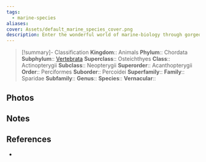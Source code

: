 ```yaml
---
tags:
  - marine-species
aliases: 
cover: Assets/default_marine_species_cover.png
description: Enter the wonderful world of marine-biology through gorgeous underwater pictures of marine animals. Sparidae is the family of Sarpa Salpa and other fishes with an oval shaped body and a unique dorsal fin.
---
```

> [!summary]- Classification
**Kingdom**:: Animals
**Phylum**:: Chordata
**Subphylum**:: [Vertebrata](Vertebrata.md)
**Superclass**:: Osteichthyes
**Class**:: Actinopterygii
**Subclass**::  Neopterygii
**Superorder**:: Acanthopterygii
**Order**:: Perciformes
**Suborder**:: Percoidei
**Superfamily**::
**Family**:: Sparidae
**Subfamily**::
**Genus**::
**Species**::
**Vernacular**::

## Photos

## Notes

## References
- 
